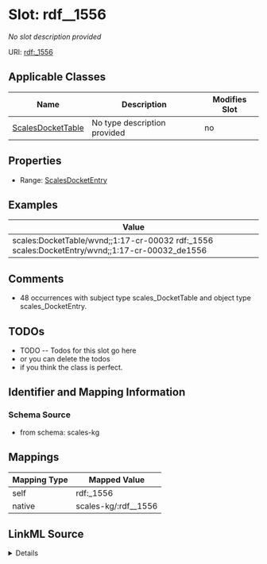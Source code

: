 

# Slot: rdf__1556


_No slot description provided_





URI: [rdf:_1556](http://www.w3.org/1999/02/22-rdf-syntax-ns#_1556)



<!-- no inheritance hierarchy -->





## Applicable Classes

| Name | Description | Modifies Slot |
| --- | --- | --- |
| [ScalesDocketTable](../classes/ScalesDocketTable.md) | No type description provided |  no  |







## Properties

* Range: [ScalesDocketEntry](../classes/ScalesDocketEntry.md)






## Examples

| Value |
| --- |
| scales:DocketTable/wvnd;;1:17-cr-00032 rdf:_1556 scales:DocketEntry/wvnd;;1:17-cr-00032_de1556 |

## Comments

* 48 occurrences with subject type scales_DocketTable and object type scales_DocketEntry.

## TODOs

* TODO -- Todos for this slot go here
* or you can delete the todos
* if you think the class is perfect.

## Identifier and Mapping Information







### Schema Source


* from schema: scales-kg




## Mappings

| Mapping Type | Mapped Value |
| ---  | ---  |
| self | rdf:_1556 |
| native | scales-kg/:rdf__1556 |




## LinkML Source

<details>
```yaml
name: rdf__1556
description: No slot description provided
todos:
- TODO -- Todos for this slot go here
- or you can delete the todos
- if you think the class is perfect.
comments:
- 48 occurrences with subject type scales_DocketTable and object type scales_DocketEntry.
examples:
- value: scales:DocketTable/wvnd;;1:17-cr-00032 rdf:_1556 scales:DocketEntry/wvnd;;1:17-cr-00032_de1556
from_schema: scales-kg
rank: 1000
slot_uri: rdf:_1556
alias: rdf__1556
domain_of:
- scales_DocketTable
range: scales_DocketEntry

```
</details>